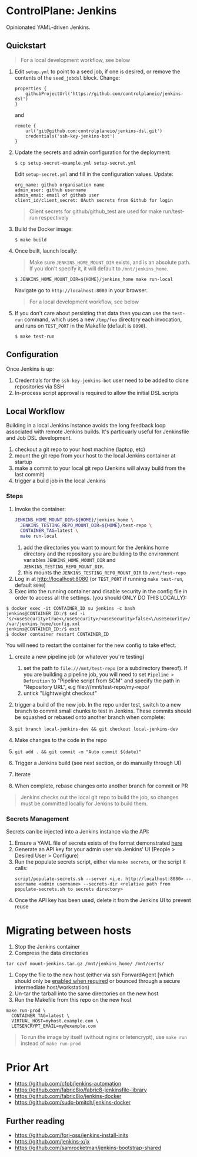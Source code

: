 # ControlPlane: Jenkins

Opinionated YAML-driven Jenkins.

## Quickstart

> For a local development workflow, see below

1. Edit `setup.yml` to point to a seed job, if one is desired, or remove the contents of the `seed_jobdsl` block. Change:
    ```
    properties {
        githubProjectUrl('https://github.com/controlplaneio/jenkins-dsl')
    }
    ```
    and
    ```
    remote {
        url('git@github.com:controlplaneio/jenkins-dsl.git')
        credentials('ssh-key-jenkins-bot')
    }
    ```
1. Update the secrets and admin configuration for the deployment:

    ```
    $ cp setup-secret-example.yml setup-secret.yml
    ```

    Edit `setup-secret.yml` and fill in the configuration values. Update:
    ```
    org_name: github organisation name
    admin_user: github username
    admin_emai: email of github user
    client_id/client_secret: OAuth secrets from Github for login
    ```

    > Client secrets for github/github_test are used for make run/test-run respectively

1. Build the Docker image:
    ```
    $ make build
    ```

1. Once built, launch locally:

    > Make sure `JENKINS_HOME_MOUNT_DIR` exists, and is an absolute path. If you don't
    > specify it, it will default to `/mnt/jenkins_home`.

    ```
    $ JENKINS_HOME_MOUNT_DIR=${HOME}/jenkins_home make run-local
    ```

    Navigate go to `http://localhost:8080` in your browser.

    > For a local development workflow, see below

1. If you don't care about persisting that data then you can use the `test-run` command, which uses a new `/tmp/foo`
directory each invocation, and runs on `TEST_PORT` in the Makefile (default is `8090`).

    ```
    $ make test-run
    ```

## Configuration

Once Jenkins is up:
1. Credentials for the `ssh-key-jenkins-bot` user need to be added to clone repositories via SSH
1. In-process script approval is required to allow the initial DSL scripts

## Local Workflow

Building in a local Jenkins instance avoids the long feedback loop associated with remote Jenkins builds. It's
particuarly useful for Jenkinsfile and Job DSL development.

1. checkout a git repo to your host machine (laptop, etc)
1. mount the git repo from your host to the local Jenkins container at startup
1. make a commit to your local git repo (Jenkins will alway build from the last commit)
1. trigger a build job in the local Jenkins

### Steps

1. Invoke the container:
    ```bash
    JENKINS_HOME_MOUNT_DIR=${HOME}/jenkins_home \
      JENKINS_TESTING_REPO_MOUNT_DIR=${HOME}/test-repo \
      CONTAINER_TAG=latest \
      make run-local
     ```
    1. add the directories you want to mount for the Jenkins home directory and the repository you are building to the environment variables `JENKINS_HOME_MOUNT_DIR` and `JENKINS_TESTING_REPO_MOUNT_DIR`.
    1. this mounts the `JENKINS_TESTING_REPO_MOUNT_DIR` to `/mnt/test-repo`
1. Log in at [http://localhost:8080](http://localhost:8080) (or `TEST_PORT` if running `make test-run`, default `8090`)
1. Exec into the running container and disable security in the config file in order to access all the settings.
   (you should ONLY DO THIS LOCALLY):
  ```
  $ docker exec -it CONTAINER_ID su jenkins -c bash
  jenkins@CONTAINER_ID:/$ sed -i 's/<useSecurity>true<\/useSecurity>/<useSecurity>false<\/useSecurity>/' /var/jenkins_home/config.xml
  jenkins@CONTAINER_ID:/$ exit
  $ docker container restart CONTAINER_ID
  ```
  You will need to restart the container for the new config to take effect.
1. create a new pipeline job (or whatever you're testing)
    1. set the path to `file:///mnt/test-repo` (or a subdirectory thereof). If you are building a pipeline job,
    you will need to set `Pipeline > Definition` to "Pipeline script from SCM" and specify the path in "Repository URL",
    e.g file:///mnt/test-repo/my-repo/
    1. untick "Lightweight checkout"

1. trigger a build of the new job. In the repo under test, switch to a new branch to commit small chunks to test in
Jenkins. These commits should be squashed or rebased onto another branch when complete:
  1. `git branch local-jenkins-dev && git checkout local-jenkins-dev`
  1. Make changes to the code in the repo
  1. `git add . && git commit -m "Auto commit $(date)"`
  1. Trigger a Jenkins build (see next section, or do manually through UI)
  1. Iterate
  1. When complete, rebase changes onto another branch for commit or PR

> Jenkins checks out the local git repo to build the job, so changes must be committed locally for Jenkins to build
> them.

### Secrets Management

Secrets can be injected into a Jenkins instance via the API:

1. Ensure a YAML file of secrets exists of the format demonstrated [here](script/tests/assets/MultiEnv/FirstEnviron.yaml)
1. Generate an API key for your admin user via Jenkins' UI (People > Desired User > Configure)
1. Run the populate secrets script, either via `make secrets`, or the script it calls:
    ```
    script/populate-secrets.sh --server <i.e. http://localhost:8080> --username <admin username> --secrets-dir <relative path from populate-secrets.sh to secrets directory>
    ```
1. Once the API key has been used, delete it from the Jenkins UI to prevent reuse

# Migrating between hosts

1. Stop the Jenkins container
1. Compress the data directories
  ```
  tar czvf mount-jenkins.tar.gz /mnt/jenkins_home/ /mnt/certs/
  ```
1. Copy the file to the new host (either via ssh ForwardAgent [which should only be [enabled when required](https://heipei.github.io/2015/02/26/SSH-Agent-Forwarding-considered-harmful/) or bounced through a secure intermediate host/workstation)
1. Un-tar the tarball into the same directories on the new host
1. Run the Makefile from this repo on the new host
  ```
  make run-prod \
    CONTAINER_TAG=latest \
    VIRTUAL_HOST=myhost.example.com \
    LETSENCRYPT_EMAIL=my@example.com
  ```
> To run the image by itself (without nginx or letencrypt), use `make run` instead of `make run-prod`


# Prior Art

- https://github.com/cfpb/jenkins-automation
- https://github.com/fabric8io/fabric8-jenkinsfile-library
- https://github.com/fabric8io/jenkins-docker
- https://github.com/sudo-bmitch/jenkins-docker

## Further reading

- https://github.com/forj-oss/jenkins-install-inits
- https://github.com/jenkins-x/jx
- https://github.com/samrocketman/jenkins-bootstrap-shared

